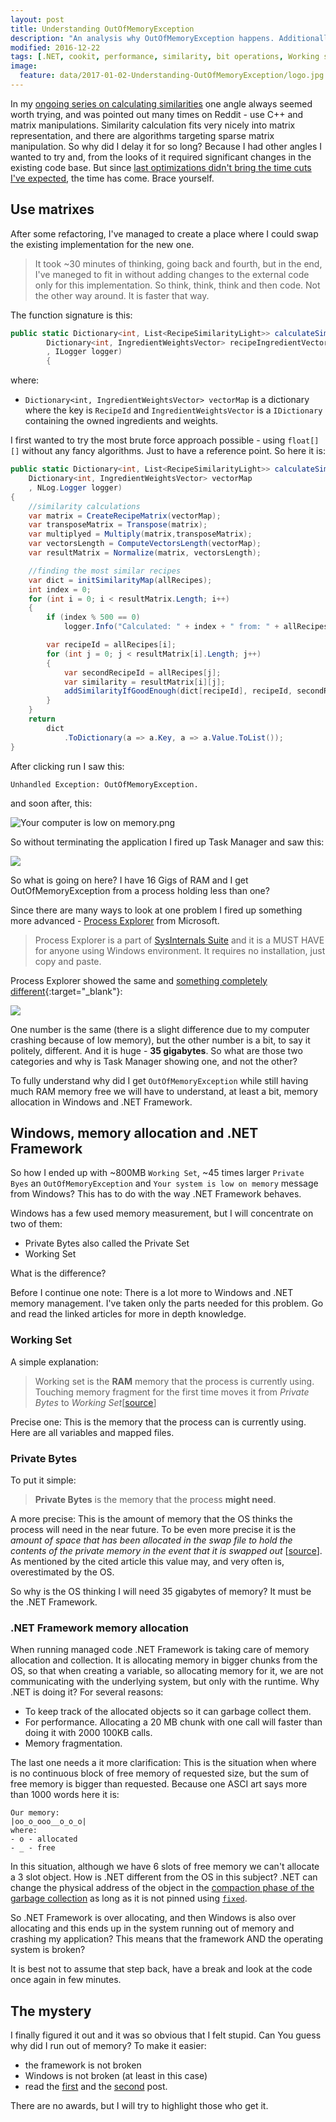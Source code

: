 ```yaml
---
layout: post
title: Understanding OutOfMemoryException
description: "An analysis why OutOfMemoryException happens. Additionally a riddle why it happened this time."
modified: 2016-12-22
tags: [.NET, cookit, performance, similarity, bit operations, Working set, Private Bytes, OutOfMemoryException, riddle]
image:
  feature: data/2017-01-02-Understanding-OutOfMemoryException/logo.jpg
---
```


In my [ongoing series on calculating similarities](/tags/#similarity) one angle always seemed worth trying, and was pointed out many times on Reddit - use C++ and matrix manipulations. Similarity calculation fits very nicely into matrix representation, and there are algorithms targeting sparse matrix manipulation. So why did I delay it for so long? Because I had other angles I wanted to try and, from the looks of it required significant changes in the existing code base. But since [last optimizations didn't bring the time cuts I've expected](/Divide-and-conquer-bits-for-performance/), the time has come. Brace yourself.

<!--MORE-->

## Use matrixes

After some refactoring, I've managed to create a place where I could swap the existing implementation for the new one. 

> It took ~30 minutes of thinking, going back and fourth, but in the end, I've maneged to fit in without adding changes to the external code only for this implementation. So think, think, think and then code. Not the other way around. It is faster that way.

The function signature is this:

```csharp
public static Dictionary<int, List<RecipeSimilarityLight>> calculateSimilarityMapForAll(
        Dictionary<int, IngredientWeightsVector> recipeIngredientVector
        , ILogger logger)
        {
```

where:

- `Dictionary<int, IngredientWeightsVector> vectorMap` is a dictionary where the key is `RecipeId` and `IngredientWeightsVector` is a `IDictionary` containing the owned ingredients and weights. 

I first wanted to try the most brute force approach possible - using `float[][]` without any fancy algorithms. Just to have a reference point. So here it is: 

```csharp
public static Dictionary<int, List<RecipeSimilarityLight>> calculateSimilarityMapForAll(
    Dictionary<int, IngredientWeightsVector> vectorMap
    , NLog.Logger logger)
{
    //similarity calculations
    var matrix = CreateRecipeMatrix(vectorMap);
    var transposeMatrix = Transpose(matrix);
    var multiplyed = Multiply(matrix,transposeMatrix);
    var vectorsLength = ComputeVectorsLength(vectorMap);
    var resultMatrix = Normalize(matrix, vectorsLength);

    //finding the most similar recipes
    var dict = initSimilarityMap(allRecipes);
    int index = 0;
    for (int i = 0; i < resultMatrix.Length; i++)
    {
        if (index % 500 == 0)
            logger.Info("Calculated: " + index + " from: " + allRecipes.Count);

        var recipeId = allRecipes[i];
        for (int j = 0; j < resultMatrix[i].Length; j++)
        {
            var secondRecipeId = allRecipes[j];
            var similarity = resultMatrix[i][j];
            addSimilarityIfGoodEnough(dict[recipeId], recipeId, secondRecipeId, similarity);
        }
    }
    return
        dict
            .ToDictionary(a => a.Key, a => a.Value.ToList());
}

```

After clicking run I saw this:

```console
Unhandled Exception: OutOfMemoryException.
``` 
and soon after, this:

![Your computer is low on memory.png](/data/2017-01-02-Understanding-OutOfMemoryException/your-computer-is-low-on-memory.png)

So without terminating the application I fired up Task Manager and saw this:

![](/data/2017-01-02-Understanding-OutOfMemoryException/TaskManager.png)

So what is going on here? I have 16 Gigs of RAM and I get OutOfMemoryException from a process holding less than one?

Since there are many ways to look at one problem I fired up something more advanced - [Process Explorer](https://technet.microsoft.com/en-us/sysinternals/processexplorer.aspx) from Microsoft. 

> Process Explorer is a part of [SysInternals Suite](https://technet.microsoft.com/en-us/sysinternals/bb842062.aspx) and it is a MUST HAVE for anyone using Windows environment. It requires no installation, just copy and paste.

Process Explorer showed the same and [something completely different](https://www.youtube.com/watch?v=FGK8IC-bGnU){:target="_blank"}:

![](/data/2017-01-02-Understanding-OutOfMemoryException/ProcessExplorer.png)

One number is the same (there is a slight difference due to my computer crashing because of low memory), but the other number is a bit, to say it politely, different. And it is huge - **35 gigabytes**. So what are those two categories and why is Task Manager showing one, and not the other? 

To fully understand why did I get `OutOfMemoryException` while still having much RAM memory free we will have to understand, at least a bit, memory allocation in Windows and .NET Framework.

## Windows, memory allocation and .NET Framework

So how I ended up with ~800MB `Working Set`, ~45 times larger `Private Byes` an `OutOfMemoryException` and `Your system is low on memory` message from Windows? This has to do with the way .NET Framework behaves.

Windows has a few used memory measurement, but I will concentrate on two of them:

- Private Bytes also called the Private Set
- Working Set

What is the difference?

Before I continue one note:
There is a lot more to Windows and .NET memory management. I've taken only the parts needed for this problem. Go and read the linked articles for more in depth knowledge.

### Working Set

A simple explanation:

> Working set is the **RAM** memory that the process is currently using. 
> Touching memory fragment for the first time moves it from *Private Bytes* to *Working Set*[[source](https://blogs.msdn.microsoft.com/tims/2010/10/29/pdc10-mysteries-of-windows-memory-management-revealed-part-two/)]  

Precise one:
This is the memory that the process can is currently using. Here are all variables and mapped files.

### Private Bytes

To put it simple:
 
> **Private Bytes** is the memory that the process **might need**.  

A more precise:
This is the amount of memory that the OS thinks the process will need in the near future. To be even more precise it is the *amount of space that has been allocated in the swap file to hold the contents of the private memory in the event that it is swapped out* [[source](https://blogs.msdn.microsoft.com/ricom/2005/08/01/private-bytes-performance-counter-beware/)]. As mentioned by the cited article this value may, and very often is, overestimated by the OS.

So why is the OS thinking I will need 35 gigabytes of memory? It must be the .NET Framework.

### .NET Framework memory allocation

When running managed code .NET Framework is taking care of memory allocation and collection. It is allocating memory in bigger chunks from the OS, so that when creating a variable, so allocating memory for it, we are not communicating with the underlying system, but only with the runtime. Why .NET is doing it? For several reasons:

- To keep track of the allocated objects so it can garbage collect them.
- For performance. Allocating a 20 MB chunk with one call will faster than doing it with 2000 100KB calls.
- Memory fragmentation.

The last one needs a it more clarification:
This is the situation when where is no continuous block of free memory of requested size, but the sum of free memory is bigger than requested. Because one ASCI art says more than 1000 words here it is:

```console
Our memory:
|oo_o_ooo__o_o_o|
where:
- o - allocated
- _ - free
``` 
In this situation, although we have 6 slots of free memory we can't allocate a 3 slot object. 
How is .NET different from the OS in this subject? .NET can change the physical address of the object in the [compaction phase of the garbage collection](https://msdn.microsoft.com/en-us/library/ee787088(v=vs.110).aspx) as long as it is not pinned using [`fixed`](https://msdn.microsoft.com/en-us/library/f58wzh21.aspx).

So .NET Framework is over allocating, and then Windows is also over allocating and this ends up in the system running out of memory and crashing my application? This means that the framework AND the operating system is broken?

It is best not to assume that step back, have a break and look at the code once again in few minutes.

## The mystery

I finally figured it out and it was so obvious that I felt stupid. Can You guess why did I run out of memory? To make it easier:

- the framework is not broken
- Windows is not broken (at least in this case) 
- read the [first](/How_I_calculate_similarities_in_cookit/) and the [second](/How-to-calculate-17-billion-similarities/) post.

There are no awards, but I will try to highlight those who get it. 